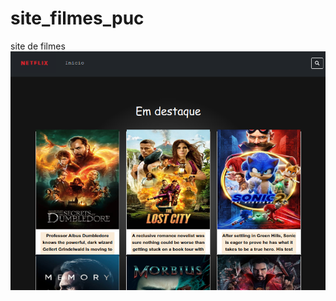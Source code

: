 # site_filmes_puc
site de filmes
<a href="https://artjansentec.github.io/site_filmes_puc/index.html?#"><img src="template.png"></a>
